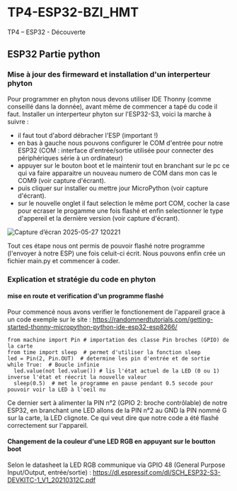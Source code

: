 # TP4-ESP32-BZI_HMT
TP4 – ESP32 - Découverte
## ESP32 Partie python
### Mise à jour des firmeward et installation d'un interperteur phyton
Pour programmer en phyton nous devons utiliser IDE Thonny (comme conseillé dans la donnée), avant même de commencer a tapé du code il faut.
Installer un interperteur phyton sur l'ESP32-S3, voici la marche à suivre :
- il faut tout d'abord débracher l'ESP (important !)
- en bas à gauche nous pouvons configurer le COM d'entrée pour notre ESP32 (COM : interface d'entrée/sortie utilisée pour connecter des périphériques série à un ordinateur)
- appuyer sur le bouton boot et le maintenir tout en branchant sur le pc ce qui va faire apparaitre un nouveau numero de COM dans mon cas le COM9 (voir capture d'écrant).
- puis cliquer sur installer ou mettre jour MicroPython (voir capture d'écrant).
- sur le nouvelle onglet il faut selection le même port COM, cocher la case pour ecraser le progamme une fois flashé et enfin selectionner le type d'appereil et la dernière version (voir capture d'écrant).

![Capture d’écran 2025-05-27 120221](https://github.com/user-attachments/assets/f3a2b64d-13ea-4ee8-8441-b734bda6d39d)

Tout ces étape nous ont permis de pouvoir flashé notre programme (l'envoyer à notre ESP) une fois celuit-ci écrit. Nous pouvons enfin crée un fichier main.py et commencer à coder.
### Explication et stratégie du code en phyton
#### mise en route et verification d'un programme flashé

Pour commencé nous avons verifier le fonctionement de l'appareil grace à un code exemple sur le site : https://randomnerdtutorials.com/getting-started-thonny-micropython-python-ide-esp32-esp8266/

```
from machine import Pin # importation des classe Pin broches (GPIO) de la carte
from time import sleep  # permet d'utiliser la fonction sleep 
led = Pin(2, Pin.OUT)  # determine les pin d'entrée et de sortie
while True:  # Boucle infinie
  led.value(not led.value()) # lis l'état actuel de la LED (0 ou 1) inverse l'état et réecrit la nouvelle valeur
  sleep(0.5)  # met le programme en pause pendant 0.5 secode pour pouvoir voir la LED à l'oeil nu

```
  
Ce dernier sert à alimenter la PIN n°2 (GPIO 2: broche contrôlable) de notre ESP32, en branchant une LED allons de la PIN n°2 au GND la PIN nommé G sur la carte, la LED clignote. Ce qui veut dire que notre code a été flashé correctement sur l'appareil.
#### Changement de la couleur d'une LED RGB en appuyant sur le boutton boot

Selon le datasheet la LED RGB communique via GPIO 48 (General Purpose Input/Output, entrée/sortie) : https://dl.espressif.com/dl/SCH_ESP32-S3-DEVKITC-1_V1_20210312C.pdf



